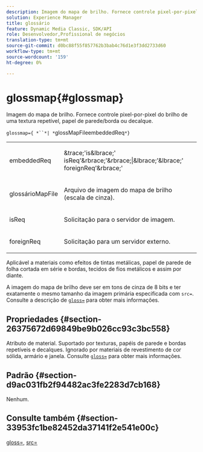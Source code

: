 ```yaml
---
description: Imagem do mapa de brilho. Fornece controle pixel-por-pixel do brilho de uma textura repetível, papel de parede/borda ou decalque.
solution: Experience Manager
title: glossário
feature: Dynamic Media Classic, SDK/API
role: Desenvolvedor,Profissional de negócios
translation-type: tm+mt
source-git-commit: d0bc88f55f857762b3bab4c76d1e3f3dd2733d60
workflow-type: tm+mt
source-wordcount: '159'
ht-degree: 0%

---
```



# glossmap{#glossmap}

Imagem do mapa de brilho. Fornece controle pixel-por-pixel do brilho de uma textura repetível, papel de parede/borda ou decalque.

`glossmap={ *``*| *`glossMapFileembeddedReq`*}`

<table id="simpletable_6AFC3DEB61D647339525C7CFFA052608"> 
 <tr class="strow"> 
  <td class="stentry"> <p><span class="codeph"> <span class="varname"> embeddedReq</span> </span> </p></td> 
  <td class="stentry"> <p><span class="codeph">&amp;trace;'is&amp;lbrace;'<span class="varname"> isReq</span>'&amp;rbrace;'&amp;rbrace;|&amp;lbrace;'&amp;lbrace;'<span class="varname"> foreignReq</span>'&amp;rbrace;'  </span> </p></td> 
 </tr> 
 <tr class="strow"> 
  <td class="stentry"> <p><span class="codeph"> <span class="varname"> glossárioMapFile</span> </span> </p></td> 
  <td class="stentry"> <p>Arquivo de imagem do mapa de brilho (escala de cinza). </p></td> 
 </tr> 
 <tr class="strow"> 
  <td class="stentry"> <p><span class="codeph"> <span class="varname"> isReq</span> </span> </p></td> 
  <td class="stentry"> <p>Solicitação para o servidor de imagem. </p></td> 
 </tr> 
 <tr class="strow"> 
  <td class="stentry"> <p><span class="codeph"> <span class="varname"> foreignReq  </span> </span> </p></td> 
  <td class="stentry"> <p>Solicitação para um servidor externo. </p></td> 
 </tr> 
</table>

Aplicável a materiais como efeitos de tintas metálicas, papel de parede de folha cortada em série e bordas, tecidos de fios metálicos e assim por diante.

A imagem do mapa de brilho deve ser em tons de cinza de 8 bits e ter exatamente o mesmo tamanho da imagem primária especificada com `src=`. Consulte a descrição de [ `gloss=`](../../../../../ir-api/http-protocol/image-rendering-api-ref/c-ir-http-protocol-ref/c-ir-http-protocol-command-reference/r-ir-http-gloss.md#reference-325aef2ee51e4e1584a06047427340ca) para obter mais informações.

## Propriedades {#section-26375672d69849be9b026cc93c3bc558}

Atributo de material. Suportado por texturas, papéis de parede e bordas repetíveis e decalques. Ignorado por materiais de revestimento de cor sólida, armário e janela. Consulte [ `gloss=`](../../../../../ir-api/http-protocol/image-rendering-api-ref/c-ir-http-protocol-ref/c-ir-http-protocol-command-reference/r-ir-http-gloss.md#reference-325aef2ee51e4e1584a06047427340ca) para obter mais informações.

## Padrão {#section-d9ac031fb2f94482ac3fe2283d7cb168}

Nenhum.

## Consulte também {#section-33953fc1be82452da37141f2e541e00c}

[gloss=](../../../../../ir-api/http-protocol/image-rendering-api-ref/c-ir-http-protocol-ref/c-ir-http-protocol-command-reference/r-ir-http-gloss.md#reference-325aef2ee51e4e1584a06047427340ca),  [src=](../../../../../ir-api/http-protocol/image-rendering-api-ref/c-ir-http-protocol-ref/c-ir-http-protocol-command-reference/r-ir-src.md#reference-62c98abad22149d68d405ed6aaff8272)
